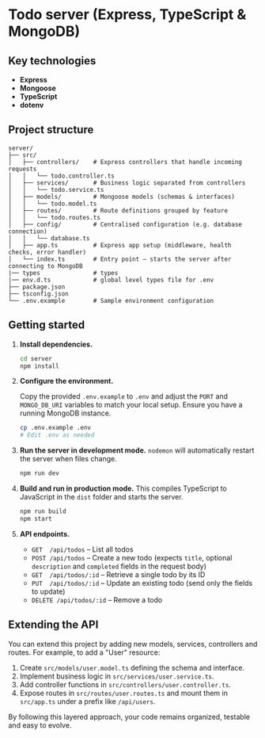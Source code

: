 # Todo server (Express, TypeScript & MongoDB)

## Key technologies

- **Express**
- **Mongoose**
- **TypeScript**
- **dotenv**

## Project structure

```
server/
├── src/
│   ├── controllers/    # Express controllers that handle incoming requests
│   │   └── todo.controller.ts
│   ├── services/       # Business logic separated from controllers
│   │   └── todo.service.ts
│   ├── models/         # Mongoose models (schemas & interfaces)
│   │   └── todo.model.ts
│   ├── routes/         # Route definitions grouped by feature
│   │   └── todo.routes.ts
│   ├── config/         # Centralised configuration (e.g. database connection)
│   │   └── database.ts
│   ├── app.ts          # Express app setup (middleware, health checks, error handler)
│   └── index.ts        # Entry point – starts the server after connecting to MongoDB
|── types               # types
|── env.d.ts            # global level types file for .env
├── package.json
├── tsconfig.json
└── .env.example        # Sample environment configuration
```

## Getting started

1. **Install dependencies.**

   ```bash
   cd server
   npm install
   ```

2. **Configure the environment.**

   Copy the provided `.env.example` to `.env` and adjust the `PORT` and `MONGO_DB_URI` variables to match your local setup.  Ensure you have a running MongoDB instance.

   ```bash
   cp .env.example .env
   # Edit .env as needed
   ```

3. **Run the server in development mode.**  `nodemon` will automatically restart the server when files change.

   ```bash
   npm run dev
   ```

4. **Build and run in production mode.**  This compiles TypeScript to JavaScript in the `dist` folder and starts the server.

   ```bash
   npm run build
   npm start
   ```

5. **API endpoints.**

    - `GET  /api/todos` – List all todos
    - `POST /api/todos` – Create a new todo (expects `title`, optional `description` and `completed` fields in the request body)
    - `GET  /api/todos/:id` – Retrieve a single todo by its ID
    - `PUT  /api/todos/:id` – Update an existing todo (send only the fields to update)
    - `DELETE /api/todos/:id` – Remove a todo

## Extending the API

You can extend this project by adding new models, services, controllers and routes.  For example, to add a "User" resource:

1. Create `src/models/user.model.ts` defining the schema and interface.
2. Implement business logic in `src/services/user.service.ts`.
3. Add controller functions in `src/controllers/user.controller.ts`.
4. Expose routes in `src/routes/user.routes.ts` and mount them in `src/app.ts` under a prefix like `/api/users`.

By following this layered approach, your code remains organized, testable and easy to evolve.